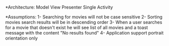 
*Architecture:
Model View Presenter
Single Activity

*Assumptions:
1- Searching for movies will not be case sensitive 
2- Sorting movies search results will be in descending order
3- When a user searches for a movie that doesn't exist he will see list of all movies and a toast message with the content "No results found"
4- Application support portrait orientation only